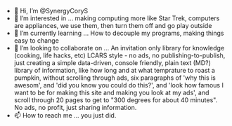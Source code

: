 - 👋 Hi, I’m @SynergyCoryS
- 👀 I’m interested in ... making computing more like Star Trek, computers are appliances, we use them, then turn them off and go play outside
- 🌱 I’m currently learning ... How to decouple my programs, making things easy to change
- 💞️ I’m looking to collaborate on ... An invitation only library for knowledge (cooking, life hacks, etc) LCARS style - no ads, no publishing-to-publish, 
      just creating a simple data-driven, console friendly, plain text (MD?) library of information, like how long and at what temprature to roast a pumpkin, 
      without scrolling through ads, six paragraphs of 'why this is awesom', and 'did you know you could do this?', and 'look how famous I want to be for making this
      site and making you look at my ads', and scroll through 20 pages to get to "300 degrees for about 40 minutes". No ads, no profit, just sharing information.
- 📫 How to reach me ... you just did.

<!---
SynergyCoryS/SynergyCoryS is a ✨ special ✨ repository because its `README.md` (this file) appears on your GitHub profile.
You can click the Preview link to take a look at your changes.
--->
